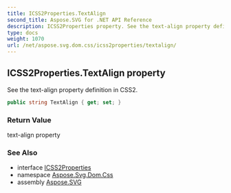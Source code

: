 ```yaml
---
title: ICSS2Properties.TextAlign
second_title: Aspose.SVG for .NET API Reference
description: ICSS2Properties property. See the text-align property definition in CSS2
type: docs
weight: 1070
url: /net/aspose.svg.dom.css/icss2properties/textalign/
---
```

## ICSS2Properties.TextAlign property

See the text-align property definition in CSS2.

```csharp
public string TextAlign { get; set; }
```

### Return Value

text-align property

### See Also

* interface [ICSS2Properties](../)
* namespace [Aspose.Svg.Dom.Css](../../icss2properties/)
* assembly [Aspose.SVG](../../../)
